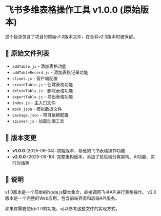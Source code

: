# 飞书多维表格操作工具 v1.0.0 (原始版本)

这个目录包含了项目的原始v1.0版本文件，在合并v2.0版本时被保留。

## 📁 原始文件列表

- `addTable.js` - 添加表格功能
- `addTableRecord.js` - 添加表格记录功能  
- `client.js` - 客户端配置
- `createTable.js` - 创建表格功能
- `deleteTable.js` - 删除表格功能
- `exportTable.js` - 导出表格功能
- `index.js` - 主入口文件
- `mock.json` - 模拟数据文件
- `package.json` - 项目依赖配置
- `spinner.js` - 加载动画工具

## 🔄 版本变更

- **v1.0.0** (2025-06-04): 初始版本，基础的飞书表格操作功能
- **v2.0.0** (2025-06-10): 完整重构版本，添加了前后端分离架构、AI功能、实时对话等

## 📝 说明

v1.0版本是一个简单的Node.js脚本集合，直接调用飞书API进行表格操作。
v2.0版本是一个完整的Web应用，包含前端界面和后端API服务。

如果你需要使用v1.0的功能，可以参考这些文件的实现方式。 